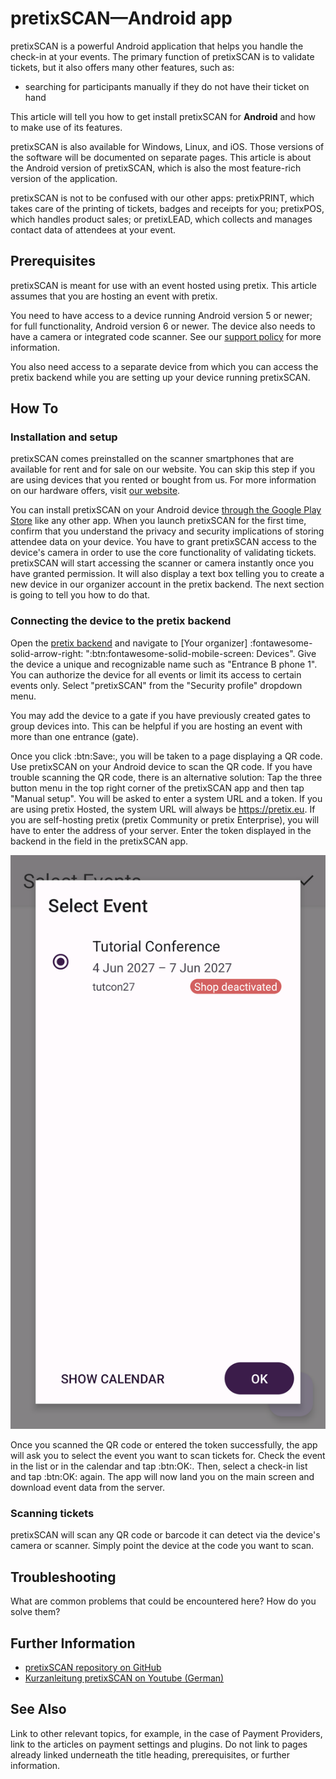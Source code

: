# pretixSCAN—Android app 

pretixSCAN is a powerful Android application that helps you handle the check-in at your events. 
The primary function of pretixSCAN is to validate tickets, but it also offers many other features, such as: 

 - searching for participants manually if they do not have their ticket on hand 

This article will tell you how to get install pretixSCAN for **Android** and how to make use of its features. 

pretixSCAN is also available for Windows, Linux, and iOS. 
Those versions of the software will be documented on separate pages. 
This article is about the Android version of pretixSCAN, which is also the most feature-rich version of the application. 

pretixSCAN is not to be confused with our other apps: pretixPRINT, which takes care of the printing of tickets, badges and receipts for you; pretixPOS, which handles product sales; or pretixLEAD, which collects and manages contact data of attendees at your event. 

## Prerequisites

pretixSCAN is meant for use with an event hosted using pretix. 
This article assumes that you are hosting an event with pretix. 

You need to have access to a device running Android version 5 or newer; for full functionality, Android version 6 or newer. 
The device also needs to have a camera or integrated code scanner. 
See our [support policy](https://docs.pretix.eu/en/latest/user/android-version-support.html#pretixscan) for more information. 

You also need access to a separate device from which you can access the pretix backend while you are setting up your device running pretixSCAN. 

## How To

### Installation and setup 

pretixSCAN comes preinstalled on the scanner smartphones that are available for rent and for sale on our website. 
You can skip this step if you are using devices that you rented or bought from us. 
For more information on our hardware offers, visit [our website](https://pretix.eu/about/en/hardware/scan). 

You can install pretixSCAN on your Android device [through the Google Play Store](https://play.google.com/store/apps/details?id=eu.pretix.pretixscan.droid) like any other app. 
When you launch pretixSCAN for the first time, confirm that you understand the privacy and security implications of storing attendee data on your device. 
You have to grant pretixSCAN access to the device's camera in order to use the core functionality of validating tickets. 
pretixSCAN will start accessing the scanner or camera instantly once you have granted permission. 
It will also display a text box telling you to create a new device in our organizer account in the pretix backend. 
The next section is going to tell you how to do that. 

### Connecting the device to the pretix backend 

Open the [pretix backend](https://pretix.eu/control/) and navigate to [Your organizer] :fontawesome-solid-arrow-right: ":btn:fontawesome-solid-mobile-screen: Devices". 
Give the device a unique and recognizable name such as "Entrance B phone 1". 
You can authorize the device for all events or limit its access to certain events only. 
Select "pretixSCAN" from the "Security profile" dropdown menu. 

You may add the device to a gate if you have previously created gates to group devices into. 
This can be helpful if you are hosting an event with more than one entrance (gate). 

Once you click :btn:Save:, you will be taken to a page displaying a QR code. 
Use pretixSCAN on your Android device to scan the QR code. 
If you have trouble scanning the QR code, there is an alternative solution: 
Tap the three button menu in the top right corner of the pretixSCAN app and then tap "Manual setup". 
You will be asked to enter a system URL and a token. 
If you are using pretix Hosted, the system URL will always be https://pretix.eu. 
If you are self-hosting pretix (pretix Community or pretix Enterprise), you will have to enter the address of your server. 
Enter the token displayed in the backend in the field in the pretixSCAN app. 

![pretixSCAN app with a popup titled 'Select Event', listing a single entry called 'Tutorial Conference'. There are buttons labeled 'SHOW CALENDAR' and 'OK'.](../assets/screens/scan/select-event.png "pretixSCAN Select Event" ) 

Once you scanned the QR code or entered the token successfully, the app will ask you to select the event you want to scan tickets for. 
Check the event in the list or in the calendar and tap :btn:OK:. 
Then, select a check-in list and tap :btn:OK: again. 
The app will now land you on the main screen and download event data from the server. 

### Scanning tickets 

pretixSCAN will scan any QR code or barcode it can detect via the device's camera or scanner. 
Simply point the device at the code you want to scan. 

## Troubleshooting 

What are common problems that could be encountered here? How do you solve them? 

## Further Information

 - [pretixSCAN repository on GitHub](https://github.com/pretix/pretixscan-android)
 - [Kurzanleitung pretixSCAN on Youtube (German)](https://www.youtube.com/watch?v=csy017Dm6vA)

## See Also 

Link to other relevant topics, for example, in the case of Payment Providers, link to the articles on payment settings and plugins. Do not link to pages already linked underneath the title heading, prerequisites, or further information. 